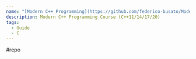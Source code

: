 ```yaml
---
name: "[Modern C++ Programming](https://github.com/federico-busato/Modern-CPP-Programming)"
description: Modern C++ Programming Course (C++11/14/17/20)
tags:
  - Guide
  - C
---
```

#repo